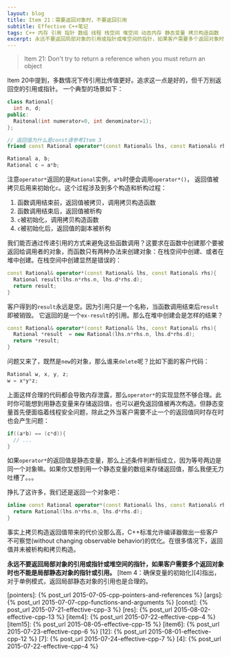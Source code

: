 ```yaml
---
layout: blog
title: Item 21：需要返回对象时，不要返回引用
subtitle: Effective C++笔记
tags: C++ 内存 引用 指针 数组 线程 栈空间 堆空间 动态内存 静态变量 拷贝构造函数
excerpt: 永远不要返回局部对象的引用或指针或堆空间的指针，如果客户需要多个返回对象时也不能是局部静态对象的指针或引用。
---
```


> Item 21: Don't try to return a reference when you must return an object

Item 20中提到，多数情况下传引用比传值更好。追求这一点是好的，但千万别返回空的引用或指针。
一个典型的场景如下：

```cpp
class Rational{
  int n, d;
public:
  Raitonal(int numerator=0, int denominator=1);
};

// 返回值为什么是const请参考Item 3
friend const Rational operator*(const Rational& lhs, const Rational& rhs);

Rational a, b;
Rational c = a*b;
```

<!--more-->

注意`operator*`返回的是`Rational`实例，`a*b`时便会调用`operator*()`，
返回值被拷贝后用来初始化`c`。这个过程涉及到多个构造和析构过程：

1. 函数调用结束前，返回值被拷贝，调用拷贝构造函数
2. 函数调用结束后，返回值被析构
3. `c`被初始化，调用拷贝构造函数
3. `c`被初始化后，返回值的副本被析构

我们能否通过传递引用的方式来避免这些函数调用？这要求在函数中创建那个要被返回给调用者的对象，而函数只有两种办法来创建对象：在栈空间中创建、或者在堆中创建。在栈空间中创建显然是错误的：

```cpp
const Rational& operator*(const Rational& lhs, const Rational& rhs){
  Rational result(lhs.n*rhs.n, lhs.d*rhs.d);
  return result;
}
```

客户得到的`result`永远是空。因为引用只是一个名称，当函数调用结束后`result`即被销毁。
它返回的是一个`ex-result`的引用。那么在堆中创建会是怎样的结果？

```cpp
const Rational& operator*(const Rational& lhs, const Rational& rhs){
  Rational *result  = new Rational(lhs.n*rhs.n, lhs.d*rhs.d);
  return *result;
}
```

问题又来了，既然是`new`的对象，那么谁来`delete`呢？比如下面的客户代码：

```cpp
Rational w, x, y, z;
w = x*y*z;
```

上面这样合理的代码都会导致内存泄露，那么`operator*`的实现显然不够合理。此时你可能想到用静态变量来存储返回值，也可以避免返回值被再次构造。但静态变量首先便面临着线程安全问题，除此之外当客户需要不止一个的返回值同时存在时也会产生问题：

```cpp
if((a*b) == (c*d)){
  // ...
}
```

如果`operator*`的返回值是静态变量，那么上述条件判断恒成立，因为等号两边是同一个对象嘛。如果你又想到用一个静态变量的数组来存储返回值，那么我便无力吐槽了。。。

挣扎了这许多，我们还是返回一个对象吧：

```cpp
inline const Rational operator*(const Rational& lhs, const Rational& rhs){
  return Rational(lhs.n*rhs.n, lhs.d*rhs.d);
}
```

事实上拷贝构造返回值带来的代价没那么高，C++标准允许编译器做出一些客户不可察觉(without changing observable behavior)的优化。在很多情况下，返回值并未被析构和拷贝构造。

**永远不要返回局部对象的引用或指针或堆空间的指针，如果客户需要多个返回对象时也不能是局部静态对象的指针或引用。**
[Item 4：确保变量的初始化][4]指出，对于单例模式，返回局部静态对象的引用也是合理的。

[pointers]: {% post_url 2015-07-05-cpp-pointers-and-references %}
[args]: {% post_url 2015-07-07-cpp-functions-and-arguments %}
[const]: {% post_url 2015-07-21-effective-cpp-3 %}
[res]: {% post_url 2015-08-02-effective-cpp-13 %}
[item4]: {% post_url 2015-07-22-effective-cpp-4 %}
[item15]: {% post_url 2015-08-05-effective-cpp-15 %}
[item6]: {% post_url 2015-07-23-effective-cpp-6 %}
[12]: {% post_url 2015-08-01-effective-cpp-12 %}
[7]: {% post_url 2015-07-24-effective-cpp-7 %}
[4]: {% post_url 2015-07-22-effective-cpp-4 %}
